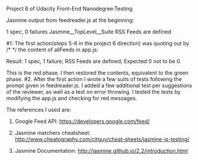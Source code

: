 Project 6 of Udacity Front-End Nanodegree:Testing

Jasmine output from feedreader.js at the beginning:

1 spec, 0 failures
Jasmine__TopLevel__Suite
RSS Feeds
are defined

#1: The first action(steps 5-6 in the project 6 direction) was quoting out by /* */ the content of allFeeds in app.js:

Result:
1 spec, 1 failure;
RSS Feeds are defined;
Expected 0 not to be 0.

This is the red phase. I then restored the contents, equivalent to the green phase.
#2. After the first action I wrote a few suits of tests following the prompt given in feedreader.js. I added a few
additional test per suggestions of the reviewer, as well as a test on error throwing. I tested the tests by modifying the app.js and checking for red messages.

The references I used are:

1. Google Feed API: https://developers.google.com/feed/

2. Jasmine matchers cheatsheet: http://www.cheatography.com/citguy/cheat-sheets/jasmine-js-testing/

3. Jasmine Documentation: http://jasmine.github.io/2.2/introduction.html